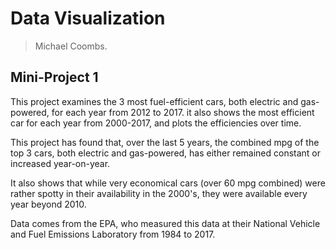 # Data Visualization 

> Michael Coombs. 

## Mini-Project 1

This project examines the 3 most fuel-efficient cars, both electric and gas-powered, for each year from 2012 to 2017. it also shows the most efficient car for each year from 2000-2017, and plots the efficiencies over time.

This project has found that, over the last 5 years, the combined mpg of the top 3 cars, both electric and gas-powered, has either remained constant or increased year-on-year.

It also shows that while very economical cars (over 60 mpg combined) were rather spotty in their availability in the 2000's, they were available every year beyond 2010.

Data comes from the EPA, who measured this data at their National Vehicle and Fuel Emissions Laboratory from 1984 to 2017.
